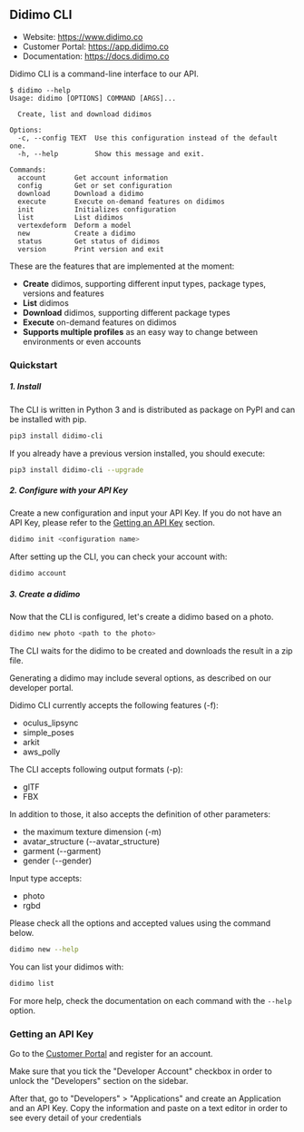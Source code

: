 ## Didimo CLI

 - Website: https://www.didimo.co
 - Customer Portal: https://app.didimo.co
 - Documentation: https://docs.didimo.co

Didimo CLI is a command-line interface to our API.

```
$ didimo --help
Usage: didimo [OPTIONS] COMMAND [ARGS]...

  Create, list and download didimos

Options:
  -c, --config TEXT  Use this configuration instead of the default one.
  -h, --help         Show this message and exit.

Commands:
  account       Get account information
  config        Get or set configuration
  download      Download a didimo
  execute       Execute on-demand features on didimos
  init          Initializes configuration
  list          List didimos
  vertexdeform  Deform a model
  new           Create a didimo
  status        Get status of didimos
  version       Print version and exit
```

These are the features that are implemented at the moment:

 - **Create** didimos, supporting different input types, package types, versions and features
 - **List** didimos
 - **Download** didimos, supporting different package types
 - **Execute** on-demand features on didimos
 - **Supports multiple profiles** as an easy way to change between environments or even accounts


### Quickstart

##### 1. Install

The CLI is written in Python 3 and is distributed as package on PyPI
and can be installed with pip.

```bash
pip3 install didimo-cli
```

If you already have a previous version installed, you should execute:

```bash
pip3 install didimo-cli --upgrade
```


##### 2. Configure with your API Key

Create a new configuration and input your API Key. If you do not have an API Key,
please refer to the [Getting an API Key](#getting-an-api-key) section.

```bash
didimo init <configuration name>
```

After setting up the CLI, you can check your account with:

```bash
didimo account
```

##### 3. Create a didimo

Now that the CLI is configured, let's create a didimo based on a photo.

```bash
didimo new photo <path to the photo>
```

The CLI waits for the didimo to be created and downloads the result in a zip
file.

Generating a didimo may include several options, as described on our developer portal.

Didimo CLI currently accepts the following features (-f):
- oculus_lipsync
- simple_poses
- arkit
- aws_polly

The CLI accepts following output formats (-p):
- glTF
- FBX

In addition to those, it also accepts the definition of other parameters:
- the maximum texture dimension (-m)
- avatar_structure (--avatar_structure)
- garment (--garment)
- gender (--gender)

Input type accepts:
- photo
- rgbd

Please check all the options and accepted values using the command below.

```bash
didimo new --help
```

You can list your didimos with:

```bash
didimo list
```

For more help, check the documentation on each command with the `--help` option.

### Getting an API Key

Go to the [Customer Portal](https://app.didimo.co) and register for an account.

Make sure that you tick the "Developer Account" checkbox in order to unlock
the "Developers" section on the sidebar.

After that, go to "Developers" > "Applications" and create an Application and
an API Key. Copy the information and paste on a text editor in order to
see every detail of your credentials
